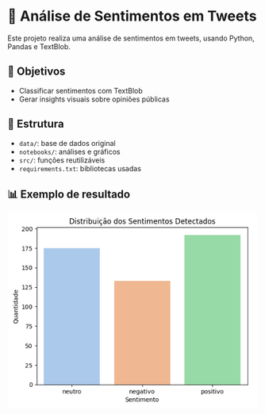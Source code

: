 # 🧠 Análise de Sentimentos em Tweets

Este projeto realiza uma análise de sentimentos em tweets, usando Python, Pandas e TextBlob.

## 📌 Objetivos
- Classificar sentimentos com TextBlob
- Gerar insights visuais sobre opiniões públicas

## 📁 Estrutura
- `data/`: base de dados original
- `notebooks/`: análises e gráficos
- `src/`: funções reutilizáveis
- `requirements.txt`: bibliotecas usadas

## 📊 Exemplo de resultado
![Exemplo de gráfico](notebooks/grafico_sentimento.png)
